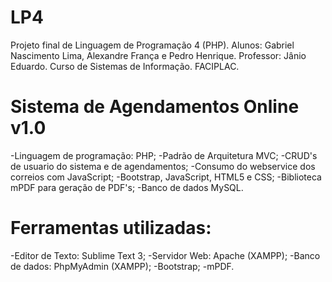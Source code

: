 # LP4
Projeto final de Linguagem de Programação 4 (PHP). 
Alunos: Gabriel Nascimento Lima, Alexandre França e Pedro Henrique.
Professor: Jânio Eduardo.
Curso de Sistemas de Informação.
FACIPLAC.

# Sistema de Agendamentos Online v1.0
-Linguagem de programação: PHP;
-Padrão de Arquitetura MVC;
-CRUD's de usuario do sistema e de agendamentos;
-Consumo do webservice dos correios com JavaScript;
-Bootstrap, JavaScript, HTML5 e CSS;
-Biblioteca mPDF para geração de PDF's;
-Banco de dados MySQL.

# Ferramentas utilizadas:
-Editor de Texto: Sublime Text 3;
-Servidor Web: Apache (XAMPP);
-Banco de dados: PhpMyAdmin (XAMPP);
-Bootstrap;
-mPDF.
